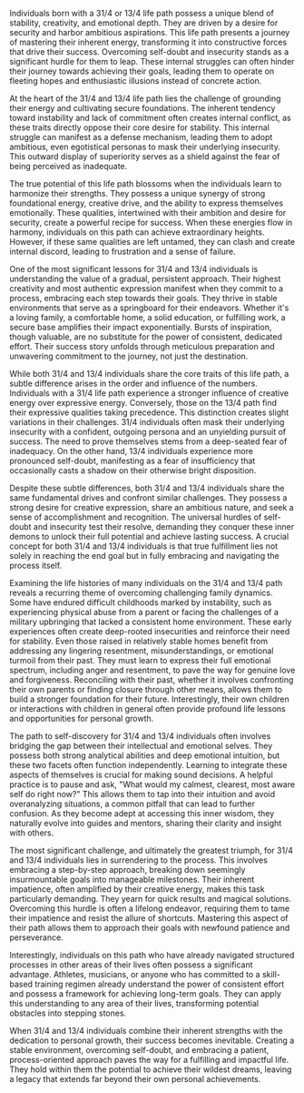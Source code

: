 Individuals born with a 31/4 or 13/4 life path possess a unique blend of stability, creativity, and emotional depth. They are driven by a desire for security and harbor ambitious aspirations. This life path presents a journey of mastering their inherent energy, transforming it into constructive forces that drive their success. Overcoming self-doubt and insecurity stands as a significant hurdle for them to leap. These internal struggles can often hinder their journey towards achieving their goals, leading them to operate on fleeting hopes and enthusiastic illusions instead of concrete action.

At the heart of the 31/4 and 13/4 life path lies the challenge of grounding their energy and cultivating secure foundations. The inherent tendency toward instability and lack of commitment often creates internal conflict, as these traits directly oppose their core desire for stability. This internal struggle can manifest as a defense mechanism, leading them to adopt ambitious, even egotistical personas to mask their underlying insecurity. This outward display of superiority serves as a shield against the fear of being perceived as inadequate.

The true potential of this life path blossoms when the individuals learn to harmonize their strengths. They possess a unique synergy of strong foundational energy, creative drive, and the ability to express themselves emotionally. These qualities, intertwined with their ambition and desire for security, create a powerful recipe for success. When these energies flow in harmony, individuals on this path can achieve extraordinary heights. However, if these same qualities are left untamed, they can clash and create internal discord, leading to frustration and a sense of failure.

One of the most significant lessons for 31/4 and 13/4 individuals is understanding the value of a gradual, persistent approach. Their highest creativity and most authentic expression manifest when they commit to a process, embracing each step towards their goals. They thrive in stable environments that serve as a springboard for their endeavors. Whether it's a loving family, a comfortable home, a solid education, or fulfilling work, a secure base amplifies their impact exponentially. Bursts of inspiration, though valuable, are no substitute for the power of consistent, dedicated effort. Their success story unfolds through meticulous preparation and unwavering commitment to the journey, not just the destination.

While both 31/4 and 13/4 individuals share the core traits of this life path, a subtle difference arises in the order and influence of the numbers. Individuals with a 31/4 life path experience a stronger influence of creative energy over expressive energy. Conversely, those on the 13/4 path find their expressive qualities taking precedence. This distinction creates slight variations in their challenges. 31/4 individuals often mask their underlying insecurity with a confident, outgoing persona and an unyielding pursuit of success. The need to prove themselves stems from a deep-seated fear of inadequacy. On the other hand, 13/4 individuals experience more pronounced self-doubt, manifesting as a fear of insufficiency that occasionally casts a shadow on their otherwise bright disposition.

Despite these subtle differences, both 31/4 and 13/4 individuals share the same fundamental drives and confront similar challenges. They possess a strong desire for creative expression, share an ambitious nature, and seek a sense of accomplishment and recognition. The universal hurdles of self-doubt and insecurity test their resolve, demanding they conquer these inner demons to unlock their full potential and achieve lasting success. A crucial concept for both 31/4 and 13/4 individuals is that true fulfillment lies not solely in reaching the end goal but in fully embracing and navigating the process itself.

Examining the life histories of many individuals on the 31/4 and 13/4 path reveals a recurring theme of overcoming challenging family dynamics. Some have endured difficult childhoods marked by instability, such as experiencing physical abuse from a parent or facing the challenges of a military upbringing that lacked a consistent home environment. These early experiences often create deep-rooted insecurities and reinforce their need for stability. Even those raised in relatively stable homes benefit from addressing any lingering resentment, misunderstandings, or emotional turmoil from their past. They must learn to express their full emotional spectrum, including anger and resentment, to pave the way for genuine love and forgiveness. Reconciling with their past, whether it involves confronting their own parents or finding closure through other means, allows them to build a stronger foundation for their future. Interestingly, their own children or interactions with children in general often provide profound life lessons and opportunities for personal growth.

The path to self-discovery for 31/4 and 13/4 individuals often involves bridging the gap between their intellectual and emotional selves. They possess both strong analytical abilities and deep emotional intuition, but these two facets often function independently. Learning to integrate these aspects of themselves is crucial for making sound decisions. A helpful practice is to pause and ask, "What would my calmest, clearest, most aware self do right now?" This allows them to tap into their intuition and avoid overanalyzing situations, a common pitfall that can lead to further confusion. As they become adept at accessing this inner wisdom, they naturally evolve into guides and mentors, sharing their clarity and insight with others.

The most significant challenge, and ultimately the greatest triumph, for 31/4 and 13/4 individuals lies in surrendering to the process. This involves embracing a step-by-step approach, breaking down seemingly insurmountable goals into manageable milestones. Their inherent impatience, often amplified by their creative energy, makes this task particularly demanding. They yearn for quick results and magical solutions. Overcoming this hurdle is often a lifelong endeavor, requiring them to tame their impatience and resist the allure of shortcuts. Mastering this aspect of their path allows them to approach their goals with newfound patience and perseverance.

Interestingly, individuals on this path who have already navigated structured processes in other areas of their lives often possess a significant advantage. Athletes, musicians, or anyone who has committed to a skill-based training regimen already understand the power of consistent effort and possess a framework for achieving long-term goals. They can apply this understanding to any area of their lives, transforming potential obstacles into stepping stones.

When 31/4 and 13/4 individuals combine their inherent strengths with the dedication to personal growth, their success becomes inevitable. Creating a stable environment, overcoming self-doubt, and embracing a patient, process-oriented approach paves the way for a fulfilling and impactful life. They hold within them the potential to achieve their wildest dreams, leaving a legacy that extends far beyond their own personal achievements. 
